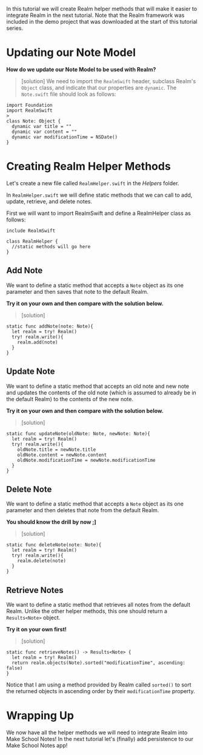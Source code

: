 In this tutorial we will create  Realm helper methods that will make it easier to integrate Realm in the next tutorial. Note that the Realm framework was included in the demo project that was downloaded at the start of this tutorial series.

# Updating our Note Model

**How do we update our Note Model to be used with Realm?**

> [solution]
We need to import the `RealmSwift` header, subclass Realm's `Object` class, and indicate that our properties are `dynamic`. The `Note.swift` file should look as follows:
>
```
import Foundation
import RealmSwift
>
class Note: Object {
  dynamic var title = ""
  dynamic var content = ""
  dynamic var modificationTime = NSDate()
}
```

# Creating Realm Helper Methods

Let's create a new file called `RealmHelper.swift` in the *Helpers* folder.

In `RealmHelper.swift` we will define static methods that we can call to add, update, retrieve, and delete notes.

First we will want to import RealmSwift and define a RealmHelper class as follows:

```
include RealmSwift

class RealmHelper {
  //static methods will go here
}
```

## Add Note

We want to define a static method that accepts a `Note` object as its one parameter and then saves that note to the default Realm.

**Try it on your own and then compare with the solution below.**

> [solution]
```
static func addNote(note: Note){
  let realm = try! Realm()
  try! realm.write(){
    realm.add(note)
  }
}
```

## Update Note

We want to define a static method that accepts an old note and new note and updates the contents of the old note (which is assumed to already be in the default Realm) to the contents of the new note.

**Try it on your own and then compare with the solution below.**

> [solution]
```
static func updateNote(oldNote: Note, newNote: Note){
  let realm = try! Realm()
  try! realm.write(){
    oldNote.title = newNote.title
    oldNote.content = newNote.content
    oldNote.modificationTime = newNote.modificationTime
  }
}
```

## Delete Note

We want to define a static method that accepts a `Note` object as its one parameter and then deletes that note from the default Realm.

**You should know the drill by now ;]**

> [solution]
```
static func deleteNote(note: Note){
  let realm = try! Realm()
  try! realm.write(){
    realm.delete(note)
  }
}
```

## Retrieve Notes

We want to define a static method that retrieves all notes from the default Realm. Unlike the other helper methods, this one should return a `Results<Note>` object.

**Try it on your own first!**

> [solution]

```
static func retrieveNotes() -> Results<Note> {
  let realm = try! Realm()
  return realm.objects(Note).sorted("modificationTime", ascending: false)
}
```

Notice that I am using a method provided by Realm called `sorted()` to sort the returned objects in ascending order by their `modificationTime` property.

# Wrapping Up

We now have all the helper methods we will need to integrate Realm into Make School Notes! In the next tutorial let's (finally) add persistence to our Make School Notes app!
